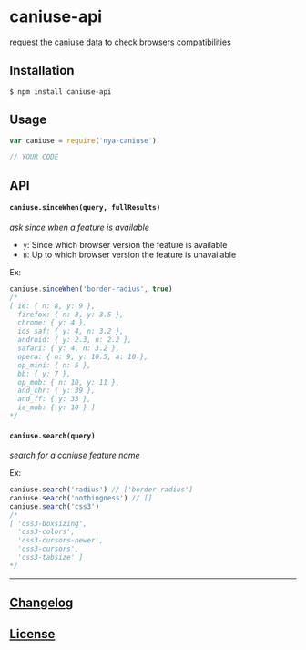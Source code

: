 # caniuse-api

request the caniuse data to check browsers compatibilities

## Installation

```console
$ npm install caniuse-api
```

## Usage

```javascript
var caniuse = require('nya-caniuse')

// YOUR CODE
```

## API

#### `caniuse.sinceWhen(query, fullResults)`

_ask since when a feature is available_

* `y`: Since which browser version the feature is available
* `n`: Up to which browser version the feature is unavailable

Ex:

```javascript
caniuse.sinceWhen('border-radius', true)
/*
[ ie: { n: 8, y: 9 },
  firefox: { n: 3, y: 3.5 },
  chrome: { y: 4 },
  ios_saf: { y: 4, n: 3.2 },
  android: { y: 2.3, n: 2.2 },
  safari: { y: 4, n: 3.2 },
  opera: { n: 9, y: 10.5, a: 10 },
  op_mini: { n: 5 },
  bb: { y: 7 },
  op_mob: { n: 10, y: 11 },
  and_chr: { y: 39 },
  and_ff: { y: 33 },
  ie_mob: { y: 10 } ]
*/
```

#### `caniuse.search(query)`

_search for a caniuse feature name_

Ex:

```javascript
caniuse.search('radius') // ['border-radius']
caniuse.search('nothingness') // []
caniuse.search('css3')
/*
[ 'css3-boxsizing',
  'css3-colors',
  'css3-cursors-newer',
  'css3-cursors',
  'css3-tabsize' ]
*/
```

---

## [Changelog](CHANGELOG.md)

## [License](LICENSE)
